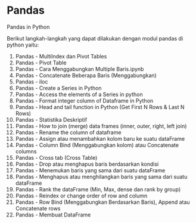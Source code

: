 # Pandas
Pandas in Python 

Berikut langkah-langkah yang dapat dilakukan dengan modul pandas di python yaitu:
1. Pandas - MultiIndex dan Pivot Tables
2. Pandas - Pivot Table
3. Pandas - Cara Menggabungkan Multiple Baris.ipynb 
4. Pandas - Concatenate Beberapa Baris (Menggabungkan)
5. Pandas - iloc
6. Pandas - Create a Series in Python
7. Pandas - Access the elements of a Series in python
8. Pandas - Format integer column of Dataframe in Python
9. Pandas - Head and tail function in Python (Get First N Rows & Last N Rows)
10. Pandas - Statistika Deskriptif
11. Pandas - How to join (merge) data frames (inner, outer, right, left join)
12. Pandas - Rename the column of dataframe
13. Pandas - Assign atau menambahkan kolom baru ke suatu dataFrame
14. Pandas - Column Bind (Menggabungkan kolom) atau Concatenate columns
15. Pandas - Cross tab (Cross Table)
16. Pandas - Drop atau menghapus baris berdasarkan kondisi
17. Pandas - Menemukan baris yang sama dari suatu dataFrame
18. Pandas - Menghapus atau menghilangkan baris yang sama dari suatu dataFrame
19. Pandas - Rank the dataFrame (Min, Max, dense dan rank by group)
20. Pandas - Reindex or change order of row and column
21. Pandas - Row Bind (Menggabungkan Berdasarkan Baris), Append atau Concatenate rows
22. Pandas - Membuat DataFrame
